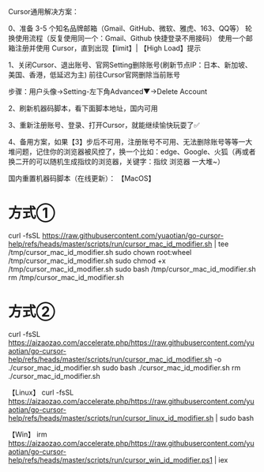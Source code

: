 Cursor通用解决方案：

0、准备 3-5 个知名品牌邮箱（Gmail、GitHub、微软、雅虎、163、QQ等）
轮换使用流程（反复使用同一个：Gmail、Github 快捷登录不用接码）
使用一个邮箱注册并使用 Cursor，直到出现【limit】| 【High Load】提示

1、关闭Cursor、退出账号、官网Setting删除账号(刷新节点IP：日本、新加坡、 美国、香港，低延迟为主)
前往Cursor官网删除当前账号

步骤：用户头像->Setting-左下角Advanced▼->Delete Account

2、刷新机器码脚本，看下面脚本地址，国内可用

3、重新注册账号、登录、打开Cursor，就能继续愉快玩耍了✅

4、备用方案，如果【3】步后不可用，注册账号不可用、无法删除账号等等一大堆问题，记住你的浏览器被风控了，换一个比如：edge、Google、火狐（再或者换二开的可以随机生成指纹的浏览器，关键字：指纹 浏览器 一大堆~）

国内重置机器码脚本（在线更新）：
【MacOS】
# 方式①
curl -fsSL https://raw.githubusercontent.com/yuaotian/go-cursor-help/refs/heads/master/scripts/run/cursor_mac_id_modifier.sh | tee /tmp/cursor_mac_id_modifier.sh  sudo chown root:wheel /tmp/cursor_mac_id_modifier.sh  sudo chmod +x /tmp/cursor_mac_id_modifier.sh  sudo bash /tmp/cursor_mac_id_modifier.sh  rm /tmp/cursor_mac_id_modifier.sh 

# 方式②
curl -fsSL https://aizaozao.com/accelerate.php/https://raw.githubusercontent.com/yuaotian/go-cursor-help/refs/heads/master/scripts/run/cursor_mac_id_modifier.sh -o ./cursor_mac_id_modifier.sh  sudo bash ./cursor_mac_id_modifier.sh  rm ./cursor_mac_id_modifier.sh

【Linux】
curl -fsSL https://aizaozao.com/accelerate.php/https://raw.githubusercontent.com/yuaotian/go-cursor-help/refs/heads/master/scripts/run/cursor_linux_id_modifier.sh | sudo bash

【Win】
irm https://aizaozao.com/accelerate.php/https://raw.githubusercontent.com/yuaotian/go-cursor-help/refs/heads/master/scripts/run/cursor_win_id_modifier.ps1 | iex